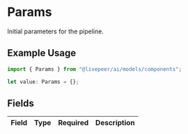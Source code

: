 # Params

Initial parameters for the pipeline.

## Example Usage

```typescript
import { Params } from "@livepeer/ai/models/components";

let value: Params = {};
```

## Fields

| Field       | Type        | Required    | Description |
| ----------- | ----------- | ----------- | ----------- |